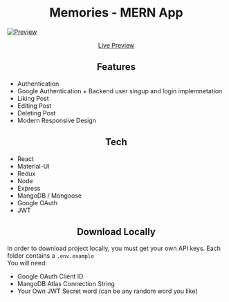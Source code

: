<h1 align="center">Memories - MERN App</h1>

[![Preview](https://imgur.com/mNK9N1E.png "Preview")](https://imgur.com/mNK9N1E.png "Preview")

<div style="display: flex; justify-content: center;">
<a href="https://memories-ahnaf.netlify.app/">Live Preview</a>
</div>

<h2 align="center">
Features
</h2>

<p style="text-align: center;">
<ul>
<li>Authentication</li>
<li>Google Authentication + Backend user singup and login implemnetation</li>
<li>Liking Post</li>
<li>Editing Post</li>
<li>Deleting Post</li>
<li>Modern Responsive Design</li>
</ul>
</p>

<h2 align="center">
Tech
</h2>
<p>
<ul>
<li>React</li>
<li>Material-UI</li>
<li>Redux</li>
<li>Node</li>
<li>Express</li>
<li>MangoDB / Mongoose</li>
<li>Google OAuth</li>
<li>JWT</li>
</ul>
</p>

<h2 align="center">
Download Locally
</h2>
<p>
In order to download project locally, you must get your own API keys. Each folder contains a <code>.env.example</code> <br>
You will need:
<ul>
<li>Google OAuth Client ID</li>
<li>MangoDB Atlas Connection String</li>
<li>Your Own JWT Secret word (can be any random word you like)</li>
</ul>
</p>
